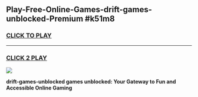 
## Play-Free-Online-Games-drift-games-unblocked-Premium #k51m8
<h3>
<a href="https://premium.freeplayer.one?title=drift-games-unblocked&ref=8M">CLICK TO PLAY</a></h3>
<hr>

<h3>
<a href="https://premium.freeplayer.one?title=drift-games-unblocked&ref=8M">CLICK 2 PLAY</a>
  
</h3>

<a href="https://premium.freeplayer.one?title=drift-games-unblocked&ref=8M"><img src="https://clearcache.store/games.png"></a>


**drift-games-unblocked games unblocked: Your Gateway to Fun and Accessible Online Gaming**
